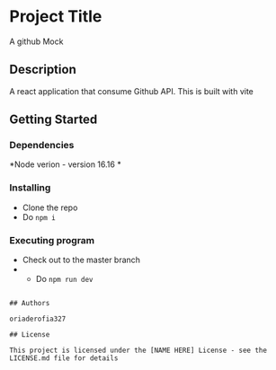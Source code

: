 # Project Title

A github Mock

## Description

A react application  that consume Github API. This is built with vite

## Getting Started

### Dependencies

*Node verion - version 16.16 *

### Installing

- Clone the repo
- Do `npm i`


### Executing program

- Check out to the master branch
- - Do `npm run dev`

```

## Authors

oriaderofia327

## License

This project is licensed under the [NAME HERE] License - see the LICENSE.md file for details
